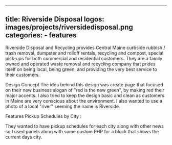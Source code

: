 
---
title: Riverside Disposal
logos:
    images/projects/riversidedisposal.png
categories:
    - features
---
Riverside Disposal and Recycling provides Central Maine curbside rubbish / trash removal, dumpster and rolloff rentals, recycling and compost, special pick-ups for both commercial and residential customers. They are a family owned and operated waste removal and recycling company that prides itself on being local, being green, and providing the very best service to their customers.

Design Concept 
The idea behind this design was create page that focused on their new business slogan of "red is the new green", by making red their major accents. I also tried to keep the design basic and clean as customers in Maine are very conscious about the environment. I also wanted to use a photo of a local "river" seeming the name is Riverside.

Features 
Pickup Schedules by City : 

They wanted to have pickup schedules for each city along with other news so I used panels along with some custom PHP for a block that shows the current days city.